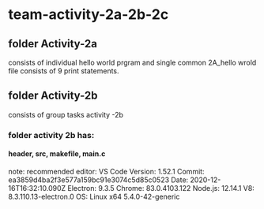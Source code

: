 # team-activity-2a-2b-2c
 
 ## folder Activity-2a
 consists of individual hello world prgram and single common 2A_hello wrold file consists of 9 print statements.
 
 ## folder Activity-2b
 consists of group tasks activity -2b
 
 ### folder activity 2b has:
 #### header, src, makefile, main.c

note: recommended editor: VS Code
Version: 1.52.1
Commit: ea3859d4ba2f3e577a159bc91e3074c5d85c0523
Date: 2020-12-16T16:32:10.090Z
Electron: 9.3.5
Chrome: 83.0.4103.122
Node.js: 12.14.1
V8: 8.3.110.13-electron.0
OS: Linux x64 5.4.0-42-generic
